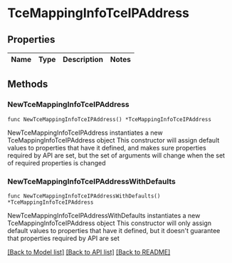 # TceMappingInfoTceIPAddress

## Properties

Name | Type | Description | Notes
------------ | ------------- | ------------- | -------------

## Methods

### NewTceMappingInfoTceIPAddress

`func NewTceMappingInfoTceIPAddress() *TceMappingInfoTceIPAddress`

NewTceMappingInfoTceIPAddress instantiates a new TceMappingInfoTceIPAddress object
This constructor will assign default values to properties that have it defined,
and makes sure properties required by API are set, but the set of arguments
will change when the set of required properties is changed

### NewTceMappingInfoTceIPAddressWithDefaults

`func NewTceMappingInfoTceIPAddressWithDefaults() *TceMappingInfoTceIPAddress`

NewTceMappingInfoTceIPAddressWithDefaults instantiates a new TceMappingInfoTceIPAddress object
This constructor will only assign default values to properties that have it defined,
but it doesn't guarantee that properties required by API are set


[[Back to Model list]](../README.md#documentation-for-models) [[Back to API list]](../README.md#documentation-for-api-endpoints) [[Back to README]](../README.md)


